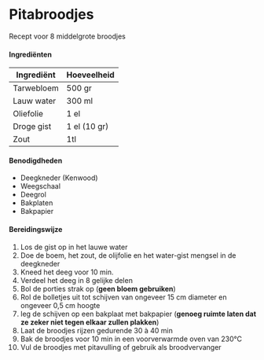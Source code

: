 # Pitabroodjes

Recept voor 8 middelgrote broodjes

#### Ingrediënten

| Ingrediënt | Hoeveelheid  |
| ---------- | ------------ |
| Tarwebloem | 500 gr       |
| Lauw water | 300 ml       |
| Oliefolie  | 1 el         |
| Droge gist | 1 el (10 gr) |
| Zout       | 1tl          |

#### Benodigdheden

- Deegkneder (Kenwood)
- Weegschaal
- Deegrol
- Bakplaten
- Bakpapier

#### Bereidingswijze

1. Los de gist op in het lauwe water
2. Doe de boem, het zout, de olijfolie en het water-gist mengsel in de deegkneder
3. Kneed het deeg voor 10 min.
4. Verdeel het deeg in 8 gelijke delen
5. Bol de porties strak op (**geen bloem gebruiken**)
6. Rol de bolletjes uit tot schijven van ongeveer 15 cm diameter en ongeveer 0,5 cm hoogte
7. leg de schijven op een bakplaat met bakpapier (**genoeg ruimte laten dat ze zeker niet tegen elkaar zullen plakken**)
8. Laat de broodjes rijzen gedurende 30 à 40 min
9. Bak de broodjes voor 10 min in een voorverwarmde oven van 230°C
10. Vul de broodjes met pitavulling of gebruik als broodvervanger
